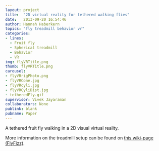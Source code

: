 ```yaml
---
layout: project
title:  "2D virtual reality for tethered walking flies"
date:   2013-09-20 16:54:46
author: Hannah Haberkern
topics: "fly treadmill behavior vr"
categories:
- lines:
  - Fruit fly
  - Spherical treadmill
  - Behavior
  - VR
img: flyVRTitle.png
thumb: flyVRTitle.png
carousel:
- flyVRrigPhoto.png
- flyVRCone.jpg
- flyVRcyli.jpg
- flyVRCyliDist.jpg
- tetheredFly.gif
supervisor: Vivek Jayaraman
collaborators: None
publink: blank
pubname: Paper
---
```

A tethered fruit fly walking in a 2D visual virtual reality.

More information on the treadmill setup can be found on [this wiki-page (FlyFizz)](https://openwiki.janelia.org/wiki/display/flyfizz/Home).
